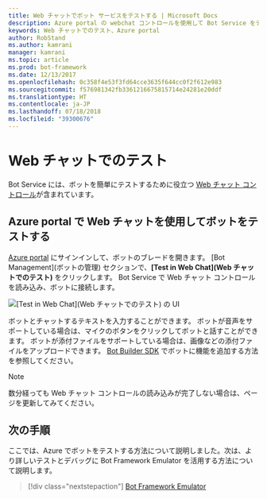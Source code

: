 ```yaml
---
title: Web チャットでボット サービスをテストする | Microsoft Docs
description: Azure portal の webchat コントロールを使用して Bot Service をテストする方法について説明します。
keywords: Web チャットでのテスト、Azure portal
author: RobStand
ms.author: kamrani
manager: kamrani
ms.topic: article
ms.prod: bot-framework
ms.date: 12/13/2017
ms.openlocfilehash: 0c358f4e53f3fd64cce3635f644cc0f2f612e983
ms.sourcegitcommit: f576981342fb3361216675815714e24281e20ddf
ms.translationtype: HT
ms.contentlocale: ja-JP
ms.lasthandoff: 07/18/2018
ms.locfileid: "39300676"
---
```

# <a name="test-in-web-chat"></a>Web チャットでのテスト
Bot Service には、ボットを簡単にテストするために役立つ [Web チャット コントロール](bot-service-channel-connect-webchat.md)が含まれています。 

## <a name="test-a-bot-in-the-azure-portal-with-web-chat"></a>Azure portal で Web チャットを使用してボットをテストする
[Azure portal](https://portal.azure.com) にサインインして、ボットのブレードを開きます。 [Bot Management]\(ボットの管理\) セクションで、**[Test in Web Chat]\(Web チャットでのテスト\)** をクリックします。 Bot Service で Web チャット コントロールを読み込み、ボットに接続します。

![[Test in Web Chat]\(Web チャットでのテスト\) の UI](~/media/test-in-webchat/test-in-webchat.png)

ボットとチャットするテキストを入力することができます。 ボットが音声をサポートしている場合は、マイクのボタンをクリックしてボットと話すことができます。 ボットが添付ファイルをサポートしている場合は、画像などの添付ファイルをアップロードできます。 [Bot Builder SDK](bot-builder-overview-getstarted.md) でボットに機能を追加する方法を参照してください。

> [!NOTE]
> 数分経っても Web チャット コントロールの読み込みが完了しない場合は、ページを更新してみてください。

## <a name="next-steps"></a>次の手順
ここでは、Azure でボットをテストする方法について説明しました。次は、より詳しいテストとデバッグに Bot Framework Emulator を活用する方法について説明します。

> [!div class="nextstepaction"]
> [Bot Framework Emulator](bot-service-debug-emulator.md)